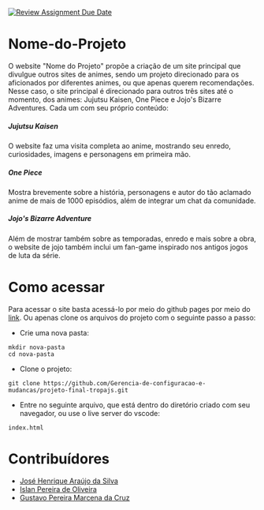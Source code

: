 [![Review Assignment Due Date](https://classroom.github.com/assets/deadline-readme-button-24ddc0f5d75046c5622901739e7c5dd533143b0c8e959d652212380cedb1ea36.svg)](https://classroom.github.com/a/rps_RRg3)


# Nome-do-Projeto

O website "Nome do Projeto" propõe a criação de um site principal que divulgue outros sites de animes, sendo um projeto direcionado para os aficionados por diferentes animes, ou que apenas querem recomendações. Nesse caso, o site principal é direcionado para outros três sites até o momento, dos animes: Jujutsu Kaisen, One Piece e Jojo's Bizarre Adventures. Cada um com seu próprio conteúdo:

##### Jujutsu Kaisen

O website faz uma visita completa ao anime, mostrando seu enredo, curiosidades, imagens e personagens em primeira mão.

##### One Piece 

Mostra brevemente sobre a história, personagens e autor do tão aclamado anime de mais de 1000 episódios, além de integrar um chat da comunidade.

##### Jojo's Bizarre Adventure

Além de mostrar também sobre as temporadas, enredo e mais sobre a obra, o website de jojo também inclui um fan-game inspirado nos antigos jogos de luta da série.

# Como acessar

Para acessar o site basta acessá-lo por meio do github pages por meio do [link](). Ou apenas clone os arquivos do projeto com o seguinte passo a passo: 
* Crie uma nova pasta:
```
mkdir nova-pasta
cd nova-pasta
```
* Clone o projeto:
```
git clone https://github.com/Gerencia-de-configuracao-e-mudancas/projeto-final-tropajs.git
```
* Entre no seguinte arquivo, que está dentro do diretório criado com seu navegador, ou use o live server do vscode:
```
index.html
```

# Contribuídores

* [José Henrique Araújo da Silva](https://github.com/JoseHenrique1) 
* [Islan Pereira de Oliveira](https://github.com/IslanP1) 
* [Gustavo Pereira Marcena da Cruz](https://github.com/GustavoPMarcena)